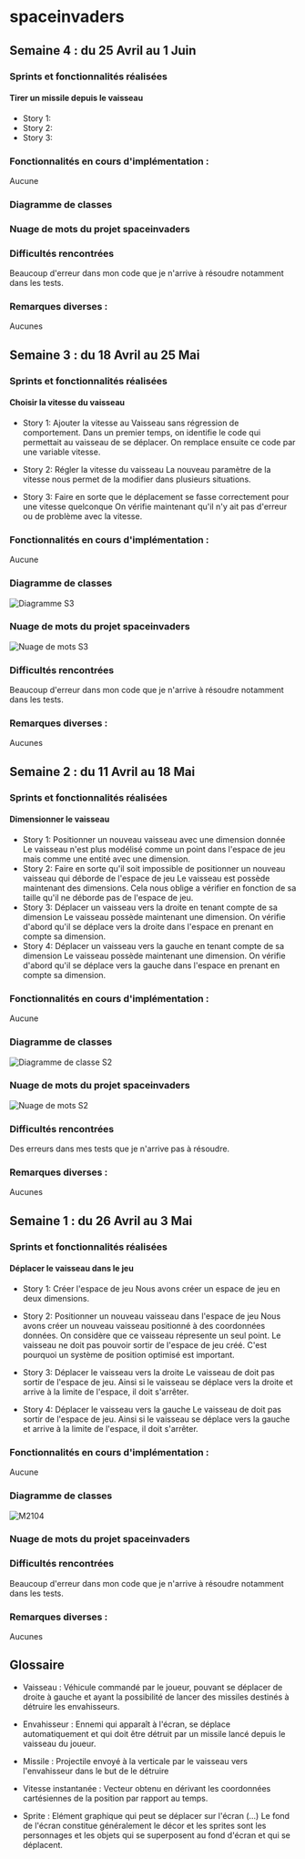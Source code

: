# spaceinvaders

## Semaine 4 : du 25 Avril au 1 Juin
### Sprints et fonctionnalités réalisées

#### Tirer un missile depuis le vaisseau

- Story 1: 
- Story 2: 
- Story 3: 

### Fonctionnalités en cours d'implémentation :

Aucune 

### Diagramme de classes


### Nuage de mots du projet spaceinvaders


### Difficultés rencontrées 

Beaucoup d'erreur dans mon code que je n'arrive à résoudre notamment dans les tests.


### Remarques diverses : 

Aucunes



## Semaine 3 : du 18 Avril au 25 Mai
### Sprints et fonctionnalités réalisées

#### Choisir la vitesse du vaisseau

- Story 1: Ajouter la vitesse au Vaisseau sans régression de comportement.
Dans un premier temps, on identifie le code qui permettait au vaisseau de se déplacer.
On remplace ensuite ce code par une variable vitesse.

- Story 2: Régler la vitesse du vaisseau
La nouveau paramètre de la vitesse nous permet de la modifier dans plusieurs situations.

- Story 3: Faire en sorte que le déplacement se fasse correctement pour une vitesse quelconque
On vérifie maintenant qu'il n'y ait pas d'erreur ou de problème avec la vitesse.

### Fonctionnalités en cours d'implémentation :

Aucune 

### Diagramme de classes

![Diagramme S3](https://user-images.githubusercontent.com/80245495/118626087-d8974080-b7ca-11eb-8daf-4b181fbdcfa4.PNG)

### Nuage de mots du projet spaceinvaders

![Nuage de mots S3](https://user-images.githubusercontent.com/80245495/118625033-f021f980-b7c9-11eb-92c0-ddee9c32274c.PNG)

### Difficultés rencontrées 

Beaucoup d'erreur dans mon code que je n'arrive à résoudre notamment dans les tests.


### Remarques diverses : 

Aucunes



## Semaine 2 : du 11 Avril au 18 Mai
### Sprints et fonctionnalités réalisées

#### Dimensionner le vaisseau

- Story 1: Positionner un nouveau vaisseau avec une dimension donnée
Le vaisseau n'est plus modélisé comme un point dans l'espace de jeu mais comme une entité avec une dimension.
- Story 2: Faire en sorte qu'il soit impossible de positionner un nouveau vaisseau qui déborde de l'espace de jeu 
Le vaisseau est possède maintenant des dimensions. Cela nous oblige a vérifier en fonction de sa taille qu'il ne déborde pas de l'espace de jeu.
- Story 3: Déplacer un vaisseau vers la droite en tenant compte de sa dimension
Le vaisseau possède maintenant une dimension. On vérifie d'abord qu'il se déplace vers la droite dans l'espace en prenant en compte sa dimension.
- Story 4: Déplacer un vaisseau vers la gauche en tenant compte de sa dimension
Le vaisseau possède maintenant une dimension. On vérifie d'abord qu'il se déplace vers la gauche dans l'espace en prenant en compte sa dimension.


### Fonctionnalités en cours d'implémentation :

Aucune 

### Diagramme de classes 

![Diagramme de classe S2](https://user-images.githubusercontent.com/80245495/118477883-8218fc00-b70f-11eb-98ea-ebd5a769fb05.PNG)

### Nuage de mots du projet spaceinvaders

![Nuage de mots S2](https://user-images.githubusercontent.com/80245495/118478752-88f43e80-b710-11eb-8405-984da7e9c9dc.PNG)

### Difficultés rencontrées 

Des erreurs dans mes tests que je n'arrive pas à résoudre.


### Remarques diverses : 

Aucunes


## Semaine 1 : du 26 Avril au 3 Mai
### Sprints et fonctionnalités réalisées

#### Déplacer le vaisseau dans le jeu

- Story 1: Créer l'espace de jeu
Nous avons créer un espace de jeu en deux dimensions.

- Story 2: Positionner un nouveau vaisseau dans l'espace de jeu
Nous avons créer un nouveau vaisseau positionné à des coordonnées données.
On considère que ce vaisseau répresente un seul point. Le vaisseau ne doit pas pouvoir sortir de l'espace de jeu créé. C'est pourquoi un système de position optimisé est important.

- Story 3: Déplacer le vaisseau vers la droite
Le vaisseau de doit pas sortir de l'espace de jeu. Ainsi si le vaisseau se déplace vers la droite et arrive à la limite de l'espace, il doit s'arrêter.

- Story 4: Déplacer le vaisseau vers la gauche
Le vaisseau de doit pas sortir de l'espace de jeu. Ainsi si le vaisseau se déplace vers la gauche et arrive à la limite de l'espace, il doit s'arrêter.

### Fonctionnalités en cours d'implémentation :

Aucune 

### Diagramme de classes 

![M2104](https://user-images.githubusercontent.com/80245495/116818599-86b8ae80-ab6c-11eb-97d4-e1dc0331b984.PNG)

### Nuage de mots du projet spaceinvaders



### Difficultés rencontrées 

Beaucoup d'erreur dans mon code que je n'arrive à résoudre notamment dans les tests.


### Remarques diverses : 

Aucunes



## Glossaire

- Vaisseau : Véhicule commandé par le joueur, pouvant se déplacer de droite à gauche et ayant la possibilité de lancer des missiles destinés à détruire les envahisseurs.

- Envahisseur : Ennemi qui apparaît à l'écran, se déplace automatiquement et qui doit être détruit par un missile lancé depuis le vaisseau du joueur.

- Missile : Projectile envoyé à la verticale par le vaisseau vers l'envahisseur dans le but de le détruire

- Vitesse instantanée : Vecteur obtenu en dérivant les coordonnées cartésiennes de la position par rapport au temps.

- Sprite :  Elément graphique qui peut se déplacer sur l'écran (...) Le fond de l'écran constitue généralement le décor et les sprites sont les personnages et les objets qui se superposent au fond d'écran et qui se déplacent.
